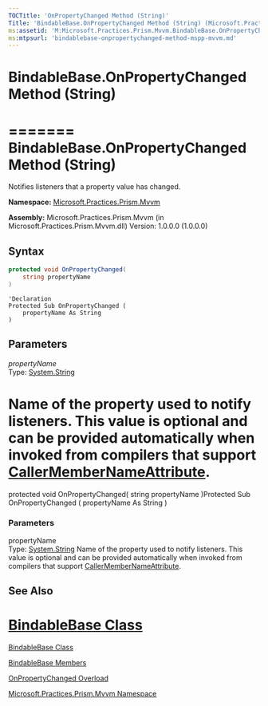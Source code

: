 ```yaml
---
TOCTitle: 'OnPropertyChanged Method (String)'
Title: 'BindableBase.OnPropertyChanged Method (String) (Microsoft.Practices.Prism.Mvvm)'
ms:assetid: 'M:Microsoft.Practices.Prism.Mvvm.BindableBase.OnPropertyChanged(System.String)'
ms:mtpsurl: 'bindablebase-onpropertychanged-method-mspp-mvvm.md'
---
```




# BindableBase.OnPropertyChanged Method (String)
=======
BindableBase.OnPropertyChanged Method (String)
==================================================


Notifies listeners that a property value has changed.

**Namespace:** [Microsoft.Practices.Prism.Mvvm](mspp-mvvm-namespace.md)

**Assembly:** Microsoft.Practices.Prism.Mvvm (in Microsoft.Practices.Prism.Mvvm.dll) Version: 1.0.0.0 (1.0.0.0)

## Syntax


~~~c#
protected void OnPropertyChanged(
	string propertyName
)
~~~

~~~VB
'Declaration
Protected Sub OnPropertyChanged ( 
	propertyName As String
)
~~~


## Parameters

*propertyName*  
Type: [System.String](http://msdn2.microsoft.com/en-us/library/s1wwdcbf)

Name of the property used to notify listeners. This value is optional and can be provided automatically when invoked from compilers that support [CallerMemberNameAttribute](http://msdn2.microsoft.com/en-us/library/hh551816).
=======

protected void OnPropertyChanged( string propertyName )Protected Sub OnPropertyChanged ( propertyName As String )

### Parameters

propertyName  
Type: [System.String](http://msdn.microsoft.com/en-us/library/s1wwdcbf)
Name of the property used to notify listeners. This value is optional and can be provided automatically when invoked from compilers that support [CallerMemberNameAttribute](http://msdn.microsoft.com/en-us/library/hh551816).


## See Also


[BindableBase Class](bindablebase-class-mspp-mvvm.md)
=======

[BindableBase Class](https://msdn.microsoft.com/library/microsoft.practices.prism.mvvm.bindablebase)


[BindableBase Members](bindablebase-members-mspp-mvvm.md)

[OnPropertyChanged Overload](bindablebase-onpropertychanged-method-mspp-mvvm.md)

[Microsoft.Practices.Prism.Mvvm Namespace](mspp-mvvm-namespace.md)
